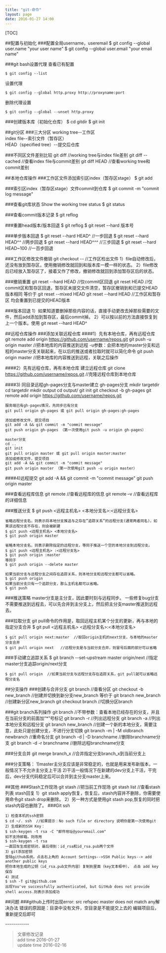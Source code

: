 ```yaml
---
title: "git-命令"
layout: page
date: 2016-01-27 14:00
---
```

[TOC]

##配置与初始化
###配置全局username，useremail 
	$ git config --global user.name "your user name"
	$ git config --global user.email "your email name"

###git bash设置代理
查看已有配置

	$ git config --list

设置代理

	$ git config --global http.proxy http://proxyname:port

删除代理设置

	$ git config --global --unset http.proxy

###创建版本库（初始化仓库）
	$ cd gitdir
	$ git init

##git分区
###三大分区
	working tree--工作区  
	index file--索引文件（暂存区）  
	HEAD（specified tree）--提交后仓库  

###不同区文件差别比较
	git diff    //working tree与index file差别
	git diff --cached   //查看index file与commit差别
	git diff HEAD  //查看working tree和commit差别

##本地仓库操作
###工作区文件添加索引区index（暂存区stage）
	$ git add <file>

###索引区index（暂存区stage）文件commit到仓库
	$ git commit -m "commit log message"

###查看git库状态 Show the working tree status
	$ git status

###查看commit版本记录
	$ git reflog

###重置head版本/版本回退
	$ git reflog
	$ git reset --hard 版本号

###单步版本回退
	$ git reset --hard HEAD^  //一步回退
	$ git reset --hard HEAD^^  //两步回退
	$ git reset --hard HEAD^^^  //三步回退
	$ git reset --hard HEAD~100  //一百步回退

###工作区修改文件撤销
	git checkout -- <file>  //工作区检出文件
	1）file自动修改后，还没有放到暂存区，使用撤销修改就回到和版本库一模一样的状态。
	2）file修改后已经放入暂存区了，接着又作了修改，撤销修改就回到添加暂存区后的状态。

###撤销重置
	git reset --hard HEAD <file>  //仅commit区回退
	git reset HEAD <file>  //仅commit区和暂存区回退，暂存区未提交文件清空，暂存区撤销到和已提交HEAD版本相同
	等价于  git reset --mixed HEAD <file>
	git reset --hard HEAD <file>  //工作区和暂存区 均会重置到已提交的HEAD版本

###版本回退
	1）如果知道要删掉那些内容的话，直接手动更改去掉那些需要的文件，然后add添加到暂存区，最后commit掉。
	2）可以按以前的方法直接恢复到上一个版本。使用 git reset  --hard HEAD^

##远程仓库操作
###添加关联远程仓库
####1）先有本地仓库，再有远程仓库
	git remote add origin https://github.com/username/repos.git
	git push -u origin master //把本地库的内容推送到远程 -u参数：会把本地的master分支和远程的master分支关联起来，在以后的推送或者拉取时就可以简化命令
	git push origin master //把本地库的内容推送到远程，关联之后操作

####2）先有远程仓库，再有本地仓库
	建立远程仓库
	git clone https://github.com/username/repos.git  //克隆远程仓库到本地仓库

####3) 同目录远程gh-pages分支与master建立
	gh-pages分支
	mkdir targetdir
	cd targetdir
	mkdir output
	cd output/
	git init
	git checkout -b gh-pages
	git remote add origin https://github.com/username/repos.git

	服务端已有gh-pages情况，先同步已有分支
	git pull origin gh-pages 或 git pull origin gh-pages:gh-pages

	添加或修改文件，提交项目
	git add -A && git commit -m "commit message"
	git push origin gh-pages （第一次使用git push -u origin gh-pages）

	master分支
	cd ..
	git init
	git pull origin master 或 git pull origin master:master
	添加或修改文件，提交项目
	git add -A && git commit -m "commit message"
	git push origin master （第一次使用git push -u origin master）

####4)远程提交
	git add -A && git commit -m "commit message"
	git push origin master

###查看远程库信息
	git remote //查看远程库的信息
	git remote –v //查看远程库的详细信息

###推送分支
	$ git push <远程主机名> <本地分支名>:<远程分支名>

	省略远程分支名，则表示将本地分支推送与之存在”追踪关系”的远程分支(通常两者同名)，如果该远程分支不存在，则会被新建
	$ git push <远程主机名> <本地分支名>
	$ git push origin master

	省略本地分支名，则表示删除指定的远程分支，等同于推送一个空的本地分支到远程分支。
	$ git push <远程主机名> :<远程分支名>
	$ git push origin :master
	等同于
	$ git push origin --delete master

	如果当前分支与远程分支之间存在追踪关系，则本地分支和远程分支都可以省略。
	$ git push origin
	如果当前分支只有一个追踪分支，那么主机名都可以省略。
	$ git push

###推送策略
	master分支是主分支，因此要时刻与远程同步。
	一些修复bug分支不需要推送到远程去，可以先合并到主分支上，然后把主分支master推送到远程去。

###拉取分支
	git pull命令的作用是，取回远程主机某个分支的更新，再与本地的指定分支合并
	$ git pull <远程主机名> <远程分支名>:<本地分支名>

	$ git pull origin next:master  //取回origin主机的next分支，与本地的master分支合并
	$ git pull origin next   //远程分支是与当前分支合并，则冒号后面的部分可以省略

###手动建立追踪关系
	$ git branch --set-upstream master origin/next   //指定master分支追踪origin/next分支

	$ git pull origin  //如果当前分支与远程分支存在追踪关系，git pull就可以省略远程分支名

##分支操作
###创建与合并分支
	git branch  //查看分区
	git checkout -b new_branch  //创建并切换到新分支new_branch
	等价于
	git branch new_branch   //创建新分区new_branch
	git checkout branch  //切换分区branch

###git branch系列操作
	git branch  //不带参数：查看本地已经存在的分支，并且在当前分支的前面加“*”号标记
	git branch -r //列出远程分支
	git branch -a //列出本地分支和远程分支
	git branch new_branch //创建一个新的本地分支，需要注意，此处只是创建分支，不进行分支切换
	git branch -m | -M oldbranch newbranch //重命名分支
	git branch -d | -D branchname //删除branchname分支
	git branch -d -r branchname //删除远程branchname分支

###分支合并
	git merge branch_x //合并指定分支branch_x到当前分支上

###分支策略：
	1)master主分支应该是非常稳定的，也就是用来发布新版本，一般情况下不允许主分支上干活
	2)干活一般情况下在新建的dev分支上干活，干完后，dev分支代码稳定后可以合并到主分支master上来。

##其他
###Stash工作现场
	git stash  //把当前工作现场
	git stash list  //查看stash列表
	stash回复
	1）git stash apply恢复，恢复后，stash内容并不删除，你需要使用命令git stash drop来删除。
	2）另一种方式是使用git stash pop,恢复的同时把stash内容也删除了。
###Git ssh

	1）检查本机的ssh密钥
	$ cd ~/. ssh  //如果提示：No such file or directory 说明你是第一次使用git
	2）生成新的SSH Key：
	$ ssh-keygen -t rsa -C "邮件地址@youremail.com"
	如不支持邮箱，则改用
	$ ssh-keygen -t rsa
	一直回车生成密钥对，最后得到：id_rsa和id_rsa.pub两个文件
	3）git添加密钥
    登陆github系统。点击右上角的 Account Settings-->SSH Public keys--> add another public keys
	把你本地生成的公钥（id_rsa.pub文件内容）复制到里面（key文本框中）， 点击 add key保存
	4）测试
	$ ssh -T git@github.com
	出现You've successfully authenticated, but GitHub does not provide shell access.则表示添加成功

##问题
###github上传时出现error: src refspec master does not match any解决办法
	错误的原因是：目录中没有文件，空目录是不能提交上去的
	编辑项目后，重新提交后即可

\------------
> 文章修改记录  
> add time 2016-01-27  
> update time 2016-02-16
